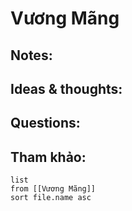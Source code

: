 # Vương Mãng

## Notes:


## Ideas & thoughts:

## Questions:


## Tham khảo:
```dataview
list
from [[Vương Mãng]]
sort file.name asc
```